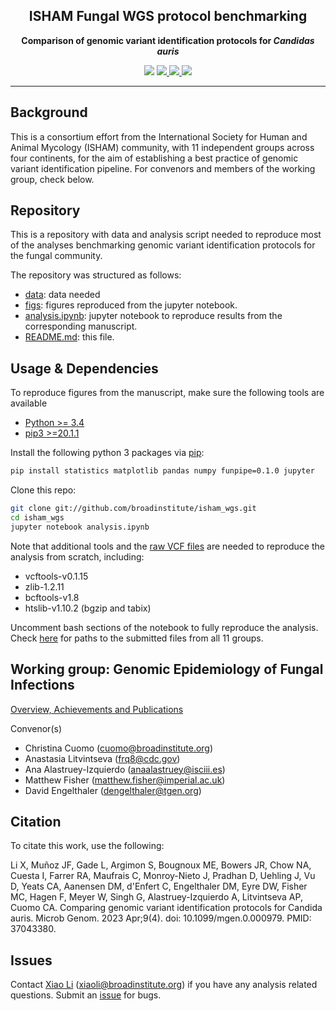 <!-- markdownlint-disable MD033 MD041 -->
<h2 align="center">
ISHAM Fungal WGS protocol benchmarking
</h2>
<p align ="center">
<strong>Comparison of genomic variant identification protocols for <i>Candidas auris</i></strong>
</p>

<p align ="center">
  <a title="Python Version"> <img src='https://img.shields.io/badge/Python-3.4%2B-brightgreen'> </a>
  <a href="https://jupyter.org/try" title="Jupyter"> <img src='https://img.shields.io/badge/MADE%20WITH-JUPYTER-orange'> </a>
  <a href="https://doi.org/10.1099/mgen.0.000979" title='doi'> <img src='https://img.shields.io/badge/doi-10.1099%2Fmgen.0.000979-brightgreen'> </a>
  <a href="https://pubmed.ncbi.nlm.nih.gov/37043380/" title="PubMed ID"> <img src='https://img.shields.io/badge/PMID-37043380-blue'> </a>
</p>

---

## Background
This is a consortium effort from the International Society for Human and Animal Mycology (ISHAM) community, with 11 independent groups across four continents, for the aim of establishing a best practice of genomic variant identification pipeline. For convenors and members of the working group, check below.

## Repository
This is a repository with data and analysis script needed to reproduce most of the analyses benchmarking genomic variant identification protocols for the fungal community.

The repository was structured as follows:
 - [data](./data): data needed
 - [figs](./figs): figures reproduced from the jupyter notebook.
 - [analysis.ipynb](./analysis.ipynb): jupyter notebook to reproduce results from the corresponding manuscript.
 - [README.md](./README.md): this file.

## Usage & Dependencies
To reproduce figures from the manuscript, make sure the following tools are available
- [Python >= 3.4](https://www.python.org/)
- [pip3 >=20.1.1](https://pip.pypa.io/)

Install the following python 3 packages via [pip](https://pip.pypa.io/):
```sh
pip install statistics matplotlib pandas numpy funpipe=0.1.0 jupyter
```

Clone this repo:
```sh
git clone git://github.com/broadinstitute/isham_wgs.git
cd isham_wgs
jupyter notebook analysis.ipynb
```
Note that additional tools and the [raw VCF files](https://figshare.com/s/21e8039b0fa31ea7b7f8) are needed to reproduce the analysis from scratch, including:
 - vcftools-v0.1.15
 - zlib-1.2.11
 - bcftools-v1.8
 - htslib-v1.10.2 (bgzip and tabix)

Uncomment bash sections of the notebook to fully reproduce the analysis.
Check [here](data/README.md) for paths to the submitted files from all 11 groups.

## Working group: Genomic Epidemiology of Fungal Infections
[Overview, Achievements and Publications](https://www.isham.org/working-groups/genomic-epidemiology-fungal-infections)

Convenor(s)
* Christina Cuomo (cuomo@broadinstitute.org)
* Anastasia Litvintseva (frq8@cdc.gov)
* Ana Alastruey-Izquierdo (anaalastruey@isciii.es)
* Matthew Fisher (matthew.fisher@imperial.ac.uk)
* David Engelthaler (dengelthaler@tgen.org)

## Citation
To citate this work, use the following:

Li X, Muñoz JF, Gade L, Argimon S, Bougnoux ME, Bowers JR, Chow NA, Cuesta I, Farrer RA, Maufrais C, Monroy-Nieto J, Pradhan D, Uehling J, Vu D, Yeats CA, Aanensen DM, d'Enfert C, Engelthaler DM, Eyre DW, Fisher MC, Hagen F, Meyer W, Singh G, Alastruey-Izquierdo A, Litvintseva AP, Cuomo CA. Comparing genomic variant identification protocols for Candida auris. Microb Genom. 2023 Apr;9(4). doi: 10.1099/mgen.0.000979. PMID: 37043380.

## Issues
Contact [Xiao Li](https://github.com/xiaoli0) (xiaoli@broadinstitute.org) if you have any analysis related questions. Submit an [issue](https://github.com/broadinstitute/isham_wgs/issues) for bugs.
